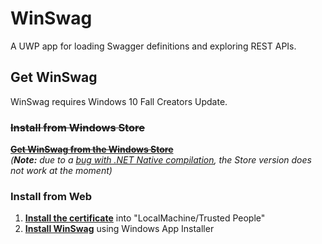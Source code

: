 # WinSwag
A UWP app for loading Swagger definitions and exploring REST APIs.

## Get WinSwag
WinSwag requires Windows 10 Fall Creators Update.

### ~~Install from Windows Store~~
**[~~Get WinSwag from the Windows Store~~](https://www.microsoft.com/store/apps/9nxf9f8sjmdm)**  
*(**Note:** due to a [bug with .NET Native compilation](https://social.msdn.microsoft.com/Forums/en-US/15f89674-8c49-43d5-920b-d0997bb607f5/rs31709systemnethttphttpclient-possibly-causing-unresolved-pinvoke-crash?forum=wpdevelop), the Store version does not work at the moment)*

### Install from Web
1. **[Install the certificate](http://sven.vinkemeier.de/Downloads/WinSwag/WinSwag_0.4.0.0_x86_x64_arm.cer)** into "LocalMachine/Trusted People"
1. **[Install WinSwag](http://sven.vinkemeier.de/Apps/WinSwag)** using Windows App Installer
